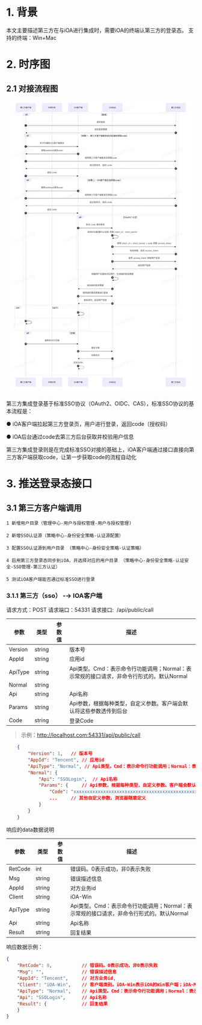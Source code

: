 # 1. 背景
本文主要描述第三方在与iOA进行集成时，需要iOA的终端认第三方的登录态。
支持的终端：Win+Mac
<br/>

# 2. 时序图
## 2.1 对接流程图
![第三方推送登录态](https://raw.githubusercontent.com/Tencent-iOA/ioa-open-doc/refs/heads/master/resource/sso/client/第三方推送登录态.png)

第三方集成登录基于标准SSO协议（OAuth2、OIDC、CAS），标准SSO协议的基本流程是：

● iOA客户端拉起第三方登录页，用户进行登录，返回code（授权码）

● iOA后台通过code去第三方后台获取并校验用户信息

第三方集成登录则是在完成标准SSO对接的基础上，iOA客户端通过接口直接向第三方客户端获取code，让第一步获取code的流程自动化

# 3. 推送登录态接口
## 3.1 第三方客户端调用
    1 新增用户目录（管理中心-用户与授权管理-用户与授权管理)

    2 新增SSO认证源（策略中心-身份安全策略-认证源配置）

    3 配置SSO认证源到用户目录 （策略中心-身份安全策略-认证策略）

    4 启用第三方登录态同步到iOA，并选择对应的用户目录 （策略中心-身份安全策略-认证安全-SSO管理-第三方认证）

    5 测试iOA客户端能否通过标准SSO进行登录
### 3.1.1 第三方（sso） -→ IOA客户端
请求方式：POST
请求端口：54331
请求接口:  /api/public/call

|  参数   | 类型  | 参数值  | 描述  | 
|  ----  | ----  | ----  | ----  |
| Version  | string |  | 版本号 |
| AppId  | string |  | 应用id |
| ApiType  | string |  | Api类型。Cmd：表示命令行功能调用；Normal：表示常规的接口请求，非命令行形式的。默认Normal |
| Normal  | string |  |  |
| Api  | string |  | Api名称 |
| Params  | string |  | Api参数，根据每种类型，自定义参数。客户端会默认将这些参数透传到后台 |
| Code  | string |  | 登录Code |
> 示例：http://localhost.com:54331/api/public/call

```json
    {
        "Version": 1,	// 版本号
        "AppId": "Tencent",	// 应用id
        "ApiType": "Normal", // Api类型。Cmd：表示命令行功能调用；Normal：表示常规的接口请求，非命令行形式的。默认Normal
        "Normal": {
            "Api": "SSOLogin",	// Api名称
            "Params": {		// Api参数，根据每种类型，自定义参数。客户端会默认将这些参数透传到后台
                "Code": "xxxxxxxxxxxxxxxxxxxxxxxxxxxxxxxxxxxxxxxxxxxxxxxxxxxxxxxxxxxxxxxxxxxxxxxxxxxxxxxxxxxxxx",	// 登录Code
                ...		// 其他自定义参数，浏览器随意定义
            }
        }
    }
```

响应的data数据说明

|  参数   | 类型  | 参数值 | 描述  | 
|  ----  | ----  | ----  | ----  |
| RetCode  | int | | 错误码。0表示成功，非0表示失败 |
| Msg  | string | | 错误描述信息 |
| AppId  | string | | 对方业务id |
| Client  | string | | iOA-Win |
| ApiType  | string | | Api类型。Cmd：表示命令行功能调用；Normal：表示常规的接口请求，非命令行形式的。默认Normal |
| Api  | string | | Api名称 |
| Result  | string | | 回复结果 |

响应数据示例：
```json
{
	"RetCode": 0,			// 错误码。0表示成功，非0表示失败
	"Msg": "",				// 错误描述信息
	"AppId": "Tencent",		// 对方业务id,
	"Client": "iOA-Win",	// 客户端类别。iOA-Win表示iOA的Win客户端；iOA-Mac表示iOA的Mac客户端
	"ApiType": "Normal",	// Api类型。Cmd：表示命令行功能调用；Normal：表示常规的接口请求，非命令行形式的。默认Normal
	"Api": "SSOLogin",		// Api名称
	"Result": {				// 回复结果
	}
}
```


